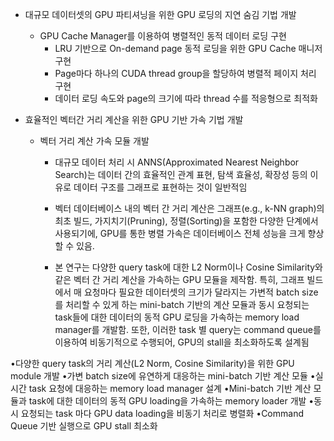- 대규모 데이터셋의 GPU 파티셔닝을 위한 GPU 로딩의 지연 숨김 기법 개발
	- GPU Cache Manager를 이용하여 병렬적인 동적 데이터 로딩 구현
		- LRU 기반으로 On-demand page 동적 로딩을 위한 GPU Cache 매니저 구현
		- Page마다 하나의 CUDA thread group을 할당하여 병렬적 페이지 처리 구현
		- 데이터 로딩 속도와 page의 크기에 따라 thread 수를 적응형으로 최적화


- 효율적인 벡터간 거리 계산을 위한 GPU 기반 가속 기법 개발
	- 벡터 거리 계산 가속 모듈 개발
		- 대규모 데이터 처리 시 ANNS(Approximated Nearest Neighbor Search)는 데이터 간의 효율적인 관계 표현, 탐색 효율성, 확장성 등의 이유로 데이터 구조를 그래프로 표현하는 것이 일반적임
		- 벡터 데이터베이스 내의 벡터 간 거리 계산은 그래프(e.g., k-NN graph)의 최초 빌드, 가지치기(Pruning), 정렬(Sorting)을 포함한 다양한 단계에서 사용되기에, GPU를 통한 병렬 가속은 데이터베이스 전체 성능을 크게 향상할 수 있음.

		- 본 연구는 다양한 query task에 대한 L2 Norm이나 Cosine Similarity와 같은 벡터 간 거리 계산을 가속하는 GPU 모듈을 제작함. 특히, 그래프 빌드에서 매 요청마다 필요한 데이터셋의 크기가 달라지는 가변적 batch size를 처리할 수 있게 하는 mini-batch 기반의 계산 모듈과 동시 요청되는 task들에 대한 데이터의 동적 GPU 로딩을 가속하는 memory load manager를 개발함. 또한, 이러한 task 별 query는 command queue를 이용하여 비동기적으로 수행되어, GPU의 stall을 최소화하도록 설계됨


•다양한 query task의 거리 계산(L2 Norm, Cosine Similarity)을 위한 GPU module 개발
•가변 batch size에 유연하게 대응하는 mini-batch 기반 계산 모듈
•실시간 task 요청에 대응하는 memory load manager 설계
	•Mini-batch 기반 계산 모듈과 task에 대한 데이터의 동적 GPU loading을 가속하는 memory loader 개발
•동시 요청되는 task 마다 GPU data loading을 비동기 처리로 병렬화
•Command Queue 기반 실행으로 GPU stall 최소화